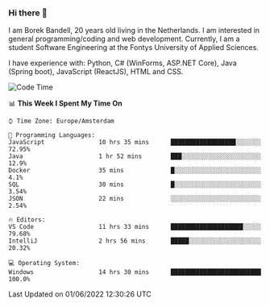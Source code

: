 ### Hi there 👋

I am Borek Bandell, 20 years old living in the Netherlands. I am interested in general programming/coding and web development. Currently, I am a student Software Engineering at the Fontys University of Applied Sciences.

I have experience with: Python, C# (WinForms, ASP.NET Core), Java (Spring boot), JavaScript (ReactJS), HTML and CSS.

<!--START_SECTION:waka-->
![Code Time](http://img.shields.io/badge/Code%20Time-164%20hrs%2019%20mins-blue)

📊 **This Week I Spent My Time On** 

```text
⌚︎ Time Zone: Europe/Amsterdam

💬 Programming Languages: 
JavaScript               10 hrs 35 mins      ██████████████████░░░░░░░   72.95% 
Java                     1 hr 52 mins        ███░░░░░░░░░░░░░░░░░░░░░░   12.9% 
Docker                   35 mins             █░░░░░░░░░░░░░░░░░░░░░░░░   4.1% 
SQL                      30 mins             █░░░░░░░░░░░░░░░░░░░░░░░░   3.54% 
JSON                     22 mins             ░░░░░░░░░░░░░░░░░░░░░░░░░   2.54%

🔥 Editors: 
VS Code                  11 hrs 33 mins      ████████████████████░░░░░   79.68% 
IntelliJ                 2 hrs 56 mins       █████░░░░░░░░░░░░░░░░░░░░   20.32%

💻 Operating System: 
Windows                  14 hrs 30 mins      █████████████████████████   100.0%

```


 Last Updated on 01/06/2022 12:30:26 UTC
<!--END_SECTION:waka-->

<!--**tcBorek2002/tcBorek2002** is a ✨ _special_ ✨ repository because its `README.md` (this file) appears on your GitHub profile.

Here are some ideas to get you started:

- 🔭 I’m currently working on ...
- 🌱 I’m currently learning ...
- 👯 I’m looking to collaborate on ...
- 🤔 I’m looking for help with ...
- 💬 Ask me about ...
- 📫 How to reach me: ...
- 😄 Pronouns: ...
- ⚡ Fun fact: ...
-->
